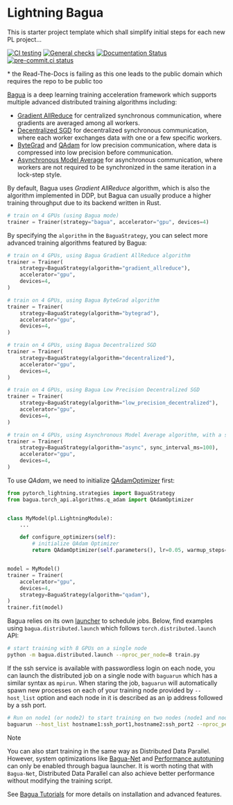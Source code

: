 # Lightning Bagua

This is starter project template which shall simplify initial steps for each new PL project...

[![CI testing](https://github.com/Lightning-AI/lightning-Bagua/actions/workflows/ci-testing.yml/badge.svg?event=push)](https://github.com/Lightning-AI/lightning-Bagua/actions/workflows/ci-testing.yml)
[![General checks](https://github.com/Lightning-AI/lightning-Bagua/actions/workflows/ci-checks.yml/badge.svg?event=push)](https://github.com/Lightning-AI/lightning-Bagua/actions/workflows/ci-checks.yml)
[![Documentation Status](https://readthedocs.org/projects/lightning-Bagua/badge/?version=latest)](https://lightning-Bagua.readthedocs.io/en/latest/?badge=latest)
[![pre-commit.ci status](https://results.pre-commit.ci/badge/github/Lightning-AI/lightning-Bagua/main.svg?badge_token=mqheL1-cTn-280Vx4cJUdg)](https://results.pre-commit.ci/latest/github/Lightning-AI/lightning-Bagua/main?badge_token=mqheL1-cTn-280Vx4cJUdg)

\* the Read-The-Docs is failing as this one leads to the public domain which requires the repo to be public too

[Bagua](https://github.com/BaguaSys/bagua) is a deep learning training acceleration framework which supports multiple advanced distributed
training algorithms including:

- [Gradient AllReduce](https://tutorials.baguasys.com/algorithms/gradient-allreduce) for centralized synchronous communication, where gradients are averaged among all workers.
- [Decentralized SGD](https://tutorials.baguasys.com/algorithms/decentralized) for decentralized synchronous communication, where each worker exchanges data with one or a few specific workers.
- [ByteGrad](https://tutorials.baguasys.com/algorithms/bytegrad) and [QAdam](https://tutorials.baguasys.com/algorithms/q-adam) for low precision communication, where data is compressed into low precision  before communication.
- [Asynchronous Model Average](https://tutorials.baguasys.com/algorithms/async-model-average) for asynchronous communication, where workers are not required to be  synchronized in the same iteration in a lock-step style.

By default, Bagua uses *Gradient AllReduce* algorithm, which is also the algorithm implemented in DDP, but Bagua can usually produce a higher training throughput due to its backend written in Rust.

```python
# train on 4 GPUs (using Bagua mode)
trainer = Trainer(strategy="bagua", accelerator="gpu", devices=4)
```

By specifying the `algorithm` in the `BaguaStrategy`, you can select more advanced training algorithms featured by Bagua:

```python
# train on 4 GPUs, using Bagua Gradient AllReduce algorithm
trainer = Trainer(
    strategy=BaguaStrategy(algorithm="gradient_allreduce"),
    accelerator="gpu",
    devices=4,
)

# train on 4 GPUs, using Bagua ByteGrad algorithm
trainer = Trainer(
    strategy=BaguaStrategy(algorithm="bytegrad"),
    accelerator="gpu",
    devices=4,
)

# train on 4 GPUs, using Bagua Decentralized SGD
trainer = Trainer(
    strategy=BaguaStrategy(algorithm="decentralized"),
    accelerator="gpu",
    devices=4,
)

# train on 4 GPUs, using Bagua Low Precision Decentralized SGD
trainer = Trainer(
    strategy=BaguaStrategy(algorithm="low_precision_decentralized"),
    accelerator="gpu",
    devices=4,
)

# train on 4 GPUs, using Asynchronous Model Average algorithm, with a synchronization interval of 100ms
trainer = Trainer(
    strategy=BaguaStrategy(algorithm="async", sync_interval_ms=100),
    accelerator="gpu",
    devices=4,
)
```

To use *QAdam*, we need to initialize [QAdamOptimizer](https://bagua.readthedocs.io/en/latest/autoapi/bagua/torch_api/algorithms/q_adam/index.html#bagua.torch_api.algorithms.q_adam.QAdamOptimizer) first:

```python
from pytorch_lightning.strategies import BaguaStrategy
from bagua.torch_api.algorithms.q_adam import QAdamOptimizer


class MyModel(pl.LightningModule):
    ...

    def configure_optimizers(self):
        # initialize QAdam Optimizer
        return QAdamOptimizer(self.parameters(), lr=0.05, warmup_steps=100)


model = MyModel()
trainer = Trainer(
    accelerator="gpu",
    devices=4,
    strategy=BaguaStrategy(algorithm="qadam"),
)
trainer.fit(model)
```

Bagua relies on its own [launcher](https://tutorials.baguasys.com/getting-started/#launch-job) to schedule jobs. Below, find examples using `bagua.distributed.launch` which follows `torch.distributed.launch` API:

```bash
# start training with 8 GPUs on a single node
python -m bagua.distributed.launch --nproc_per_node=8 train.py
```

If the ssh service is available with passwordless login on each node, you can launch the distributed job on a single node with `baguarun` which has a similar syntax as `mpirun`. When staring the job, `baguarun` will automatically spawn new processes on each of your training node provided by `--host_list` option and each node in it is described as an ip address followed by a ssh port.

```bash
# Run on node1 (or node2) to start training on two nodes (node1 and node2), 8 GPUs per node
baguarun --host_list hostname1:ssh_port1,hostname2:ssh_port2 --nproc_per_node=8 --master_port=port1 train.py
```

Note

You can also start training in the same way as Distributed Data Parallel. However, system optimizations like [Bagua-Net](https://tutorials.baguasys.com/more-optimizations/bagua-net) and [Performance autotuning](https://tutorials.baguasys.com/performance-autotuning/) can only be enabled through bagua launcher. It is worth noting that with `Bagua-Net`, Distributed Data Parallel can also achieve better performance without modifying the training script.

See [Bagua Tutorials](https://tutorials.baguasys.com/) for more details on installation and advanced features.
